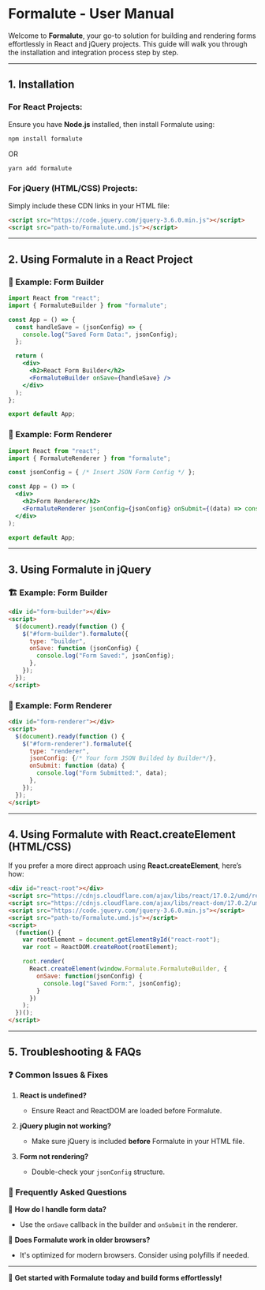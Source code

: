 # Formalute - User Manual

Welcome to **Formalute**, your go-to solution for building and rendering forms effortlessly in React and jQuery projects. This guide will walk you through the installation and integration process step by step.

---

## 1. Installation

### For React Projects:

Ensure you have **Node.js** installed, then install Formalute using:

```sh
npm install formalute
```

OR

```sh
yarn add formalute
```

### For jQuery (HTML/CSS) Projects:

Simply include these CDN links in your HTML file:

```html
<script src="https://code.jquery.com/jquery-3.6.0.min.js"></script>
<script src="path-to/Formalute.umd.js"></script>
```

---

## 2. Using Formalute in a React Project

### 🚀 Example: Form Builder

```jsx
import React from "react";
import { FormaluteBuilder } from "formalute";

const App = () => {
  const handleSave = (jsonConfig) => {
    console.log("Saved Form Data:", jsonConfig);
  };

  return (
    <div>
      <h2>React Form Builder</h2>
      <FormaluteBuilder onSave={handleSave} />
    </div>
  );
};

export default App;
```

### 🎨 Example: Form Renderer

```jsx
import React from "react";
import { FormaluteRenderer } from "formalute";

const jsonConfig = { /* Insert JSON Form Config */ };

const App = () => (
  <div>
    <h2>Form Renderer</h2>
    <FormaluteRenderer jsonConfig={jsonConfig} onSubmit={(data) => console.log("Form Submitted:", data)} />
  </div>
);

export default App;
```

---

## 3. Using Formalute in jQuery

### 🏗️ Example: Form Builder

```html
<div id="form-builder"></div>
<script>
  $(document).ready(function () {
    $("#form-builder").formalute({
      type: "builder",
      onSave: function (jsonConfig) {
        console.log("Form Saved:", jsonConfig);
      },
    });
  });
</script>
```

### 📝 Example: Form Renderer

```html
<div id="form-renderer"></div>
<script>
  $(document).ready(function () {
    $("#form-renderer").formalute({
      type: "renderer",
      jsonConfig: {/* Your form JSON Builded by Builder*/},
      onSubmit: function (data) {
        console.log("Form Submitted:", data);
      },
    });
  });
</script>
```

---

## 4. Using Formalute with React.createElement (HTML/CSS)

If you prefer a more direct approach using **React.createElement**, here’s how:

```html
<div id="react-root"></div>
<script src="https://cdnjs.cloudflare.com/ajax/libs/react/17.0.2/umd/react.production.min.js"></script>
<script src="https://cdnjs.cloudflare.com/ajax/libs/react-dom/17.0.2/umd/react-dom.production.min.js"></script>
<script src="https://code.jquery.com/jquery-3.6.0.min.js"></script>
<script src="path-to/Formalute.umd.js"></script>
<script>
  (function() {
    var rootElement = document.getElementById("react-root");
    var root = ReactDOM.createRoot(rootElement);

    root.render(
      React.createElement(window.Formalute.FormaluteBuilder, {
        onSave: function(jsonConfig) {
          console.log("Saved Form:", jsonConfig);
        }
      })
    );
  })();
</script>
```

---

## 5. Troubleshooting & FAQs

### ❓ Common Issues & Fixes

1. **React is undefined?**
   - Ensure React and ReactDOM are loaded before Formalute.

2. **jQuery plugin not working?**
   - Make sure jQuery is included **before** Formalute in your HTML file.

3. **Form not rendering?**
   - Double-check your `jsonConfig` structure.

### 🤔 Frequently Asked Questions

🔹 **How do I handle form data?**
   - Use the `onSave` callback in the builder and `onSubmit` in the renderer.

🔹 **Does Formalute work in older browsers?**
   - It's optimized for modern browsers. Consider using polyfills if needed.

---

🚀 **Get started with Formalute today and build forms effortlessly!**

